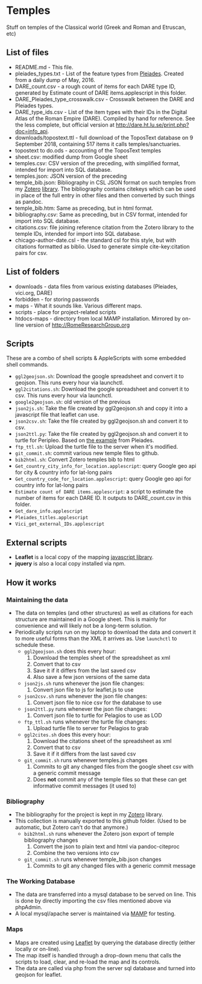 # Temples

Stuff on temples of the Classical world (Greek and Roman and Etruscan, etc)

## List of files

- README.md - This file.
- pleiades\_types.txt - List of the feature types from [Pleiades](http://pleiades.stoa.org). Created from a daily dump of May, 2016.
- DARE\_count.csv - a rough count of items for each DARE type ID, generated by Estimate count of DARE items.applescript in this folder.
- DARE\_Pleiades\_type\_crosswalk.csv - Crosswalk between the DARE and Pleiades types.
- DARE\_type\_ids.csv - List of the item types with their IDs in the Digital Atlas of the  Roman Empire (DARE). Compiled by hand for reference. See the less complete, but official version at <http://dare.ht.lu.se/print.php?doc=info_api>.
- downloads/topostext.ttl - full download of the ToposText database on 9 September 2018, containing 517 items it calls temples/sanctuaries.
- topostext to do.ods - accounting of the ToposText temples
- sheet.csv: modified dump from Google sheet
- temples.csv: CSV version of the preceding, with simplified format, intended for import into SQL database.
- temples.json: JSON version of the preceding
- temple\_bib.json: Bibliography in CSL JSON format on such temples from my [Zotero](https://zotero.org/) [library](https://www.zotero.org/john_muccigrosso/items). The bibliography contains citekeys which can be used in place of the full entry in other files and then converted by such things as pandoc.
- temple\_bib.htm: Same as preceding, but in html format.
- bibliography.csv: Same as preceding, but in CSV format, intended for import into SQL database.
- citations.csv: file joining reference citation from the Zotero library to the temple IDs, intended for import into SQL database.
- chicago-author-date.csl - the standard csl for this style, but with citations formatted as biblio. Used to generate simple cite-key:citation pairs for csv.

## List of folders

- downloads - data files from various existing databases (Pleiades, vici.org, DARE)
- forbidden - for storing passwords
- maps - What it sounds like. Various different maps.
- scripts - place for project-related scripts
- htdocs-maps - directory from local MAMP installation. Mirrored by on-line version of <http://RomeResearchGroup.org>

## Scripts

These are a combo of shell scripts & AppleScripts with some embedded shell commands.

- `ggl2geojson.sh`: Download the google spreadsheet and convert it to geojson. This runs every hour via launchctl.
- `ggl2citations.sh`: Download the google spreadsheet and convert it to csv. This runs every hour via launchctl.
- `google2geojson.sh`: old version of the previous
- `json2js.sh`: Take the file created by ggl2geojson.sh and copy it into a javascript file that leaflet can use.
- `json2csv.sh`: Take the file created by ggl2geojson.sh and convert it to csv.
- `json2ttl.py`: Take the file created by ggl2geojson.sh and convert it to turtle for Peripleo. Based on [the example](https://github.com/rsimon/data2pelagios/blob/master/gazetteer/dai/dai2pelagios.py) from Pleiades.
- `ftp_ttl.sh`: Upload the turtle file to the server when it's modified.
- `git_commit.sh`: commit various new temple files to github.
- `bib2html.sh`: Convert Zotero temples bib to html
- `Get_country_city_info_for_location.applescript`: query Google geo api for city & country info for lat-long pairs
- `Get_country_code_for_location.applescript`: query Google geo api for country info for lat-long pairs
- `Estimate count of DARE items.applescript`: a script to estimate the number of items for each DARE ID. It outputs to DARE\_count.csv in this folder.
- `Get_dare_info.applescript`
- `Pleiades_titles.applescript`
- `Vici_get_external_IDs.applescript`

## External scripts

- **Leaflet** is a local copy of the mapping [javascript library](http://leafletjs.com/download.html).
- **jquery** is also a local copy installed via npm.

## How it works

### Maintaining the data

- The data on temples (and other structures) as well as citations for each structure are maintained in a Google sheet. This is mainly for convenience and will likely not be a long-term solution.
- Periodically scripts run on my laptop to download the data and convert it to more useful forms than the XML it arrives as. Use `launchctl` to schedule these.
    - `ggl2geojson.sh` does this every hour:
        1. Download the temples sheet of the spreadsheet as xml
        1. Convert that to csv
        1. Save it if it differs from the last saved csv
        1. Also save a few json versions of the same data
    - `json2js.sh` runs whenever the json file changes:
        1. Convert json file to js for leaflet.js to use
    - `json2csv.sh` runs whenever the json file changes:
        1. Convert json file to nice csv for the database to use
    - `json2ttl.py` runs whenever the json file changes:
        1. Convert json file to turtle for Pelagios to use as LOD
    - `ftp_ttl.sh` runs whenever the turtle file changes:
        1. Upload turtle file to server for Pelagios to grab
    - `ggl2cites.sh` does this every hour:
        1. Download the citations sheet of the spreadsheet as xml
        1. Convert that to csv
        1. Save it if it differs from the last saved csv
    - `git_commit.sh` runs whenever temples.js changes
        1. Commits to git any changed files from the google sheet csv with a generic commit message
        1. Does **not** commit any of the temple files so that these can get informative commit messages (it used to)

### Bibliography

- The bibliography for the project is kept in my [Zotero](http://zotero.org/) library.
- This collection is manually exported to this github folder. (Used to be automatic, but Zotero can't do that anymore.)
    - `bib2html.sh` runs whenever the Zotero json export of temple bibliography changes
        1. Convert the json to plain text and html via pandoc-citeproc
        1. Combine the two versions into csv
    - `git_commit.sh` runs whenever temple_bib.json changes
        1. Commits to git any changed files with a generic commit message

### The Working Database

- The data are transferred into a mysql database to be served on line. This is done by directly importing the csv files mentioned above via phpAdmin.
- A local mysql/apache server is maintained via [MAMP](http://mamp.info/) for testing.

### Maps

- Maps are created using [Leaflet](http://leafletjs.com) by querying the database directly (either locally or on-line).
- The map itself is handled through a drop-down menu that calls the scripts to load, clear, and re-load the map and its controls.
- The data are called via php from the server sql database and turned into geojson for leaflet.
